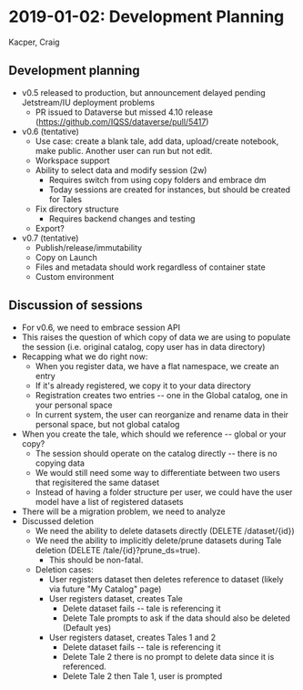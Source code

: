 2019-01-02: Development Planning
================================
Kacper, Craig

Development planning
--------------------

* v0.5 released to production, but announcement delayed pending Jetstream/IU deployment problems
  * PR issued to Dataverse but missed 4.10 release (https://github.com/IQSS/dataverse/pull/5417)
* v0.6 (tentative)
  * Use case: create a blank tale, add data, upload/create notebook, make public. Another user can run but not edit.
  * Workspace support
  * Ability to select data and modify session (2w)
    * Requires switch from using copy folders and embrace dm
    * Today sessions are created for instances, but should be created for Tales
  * Fix directory structure
    * Requires backend changes and testing
  * Export?
* v0.7 (tentative)
  * Publish/release/immutability
  * Copy on Launch
  * Files and metadata should work regardless of container state
  * Custom environment 


Discussion of sessions
----------------------
* For v0.6, we need to embrace session API
* This raises the question of which copy of data we are using to populate the session (i.e. original catalog, copy user has in data directory)
* Recapping what we do right now:
  * When you register data, we have a flat namespace, we create an entry
  * If it's already registered, we copy it to your data directory
  * Registration creates two entries -- one in the Global catalog, one in your personal space
  * In current system, the user can reorganize and rename data in their personal space, but not global catalog
* When you create the tale, which should we reference -- global or your copy?
    * The session should operate on the catalog directly -- there is no copying data
    * We would still need some way to differentiate between two users that regisitered the same dataset
    * Instead of having a folder structure per user, we could have the user model have a list of registered datasets
* There will be a migration problem, we need to analyze
* Discussed deletion
    * We need the ability to delete datasets directly (DELETE /dataset/{id})
    * We need the ability to implicitly delete/prune datasets during Tale deletion (DELETE /tale/{id}?prune_ds=true). 
        * This should be non-fatal.
    * Deletion cases:
        * User registers dataset then deletes reference to dataset (likely via future "My Catalog" page)
        * User registers dataset, creates Tale
            * Delete dataset fails -- tale is referencing it
            * Delete Tale prompts to ask if the data should also be deleted (Default yes)
        * User registers dataset, creates Tales 1 and 2
            * Delete dataset fails -- tale is referencing it
            * Delete Tale 2 there is no prompt to delete data since it is referenced.
            * Delete Tale 2 then Tale 1, user is prompted

